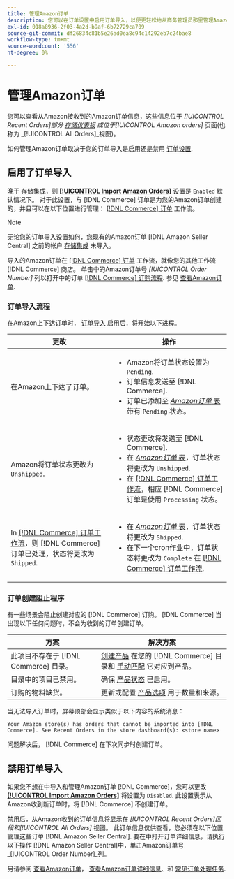 ```yaml
---
title: 管理Amazon订单
description: 您可以在订单设置中启用订单导入，以便更轻松地从商务管理员那里管理Amazon订单。
exl-id: 018a8936-2f03-4a2d-b9af-6b72729ca709
source-git-commit: df26834c81b5e26ad0ea8c94c14292eb7c24bae8
workflow-type: tm+mt
source-wordcount: '556'
ht-degree: 0%

---
```


# 管理Amazon订单

您可以查看从Amazon接收到的Amazon订单信息，这些信息位于 _[!UICONTROL Recent Orders]_部分 [存储仪表板](./amazon-store-dashboard.md) 或位于_[!UICONTROL Amazon orders]_ 页面(也称为 _[!UICONTROL All Orders]_视图)。

如何管理Amazon订单取决于您的订单导入是启用还是禁用 [订单设置](./order-settings.md#configure-order-settings).

## 启用了订单导入

晚于 [存储集成](./store-integration.md)，则 [**[!UICONTROL Import Amazon Orders]**](./order-settings.md#configure-order-settings) 设置是 `Enabled` 默认情况下。 对于此设置，与 [!DNL Commerce] 订单是为您的Amazon订单创建的，并且可以在以下位置进行管理： [[!DNL Commerce] 订单](https://experienceleague.adobe.com/docs/commerce-admin/stores-sales/order-management/orders/orders.html) 工作流。

>[!NOTE]
>
>无论您的订单导入设置如何，您现有的Amazon订单 [!DNL Amazon Seller Central] 之前的帐户 [存储集成](./store-integration.md) 未导入。

导入的Amazon订单在 [[!DNL Commerce] 订单](https://experienceleague.adobe.com/docs/commerce-admin/stores-sales/order-management/orders/orders.html) 工作流，就像您的其他工作流 [!DNL Commerce] 商店。 单击中的Amazon订单号 *[!UICONTROL Order Number]* 列以打开中的订单 [[!DNL Commerce] 订购流程](https://experienceleague.adobe.com/docs/commerce-admin/stores-sales/order-management/orders/order-processing.html#process-an-order#order-view-descriptions). 参见 [查看Amazon订单](./amazon-orders-all.md).

### 订单导入流程

在Amazon上下达订单时， [订单导入](./order-settings.md) 启用后，将开始以下进程。

| 更改 | 操作 |
|---|---|
| 在Amazon上下达了订单。 | <ul><li>Amazon将订单状态设置为 `Pending`.</li><li>订单信息发送至 [!DNL Commerce].</li><li>订单已添加至 [_Amazon订单_ 表](./amazon-orders-all.md) 带有 `Pending` 状态。</li></ul> |
| Amazon将订单状态更改为 `Unshipped`. | <ul><li>状态更改将发送至 [!DNL Commerce].</li><li>在 [_Amazon订单_ 表](./amazon-orders-all.md)，订单状态将更改为 `Unshipped`.</li><li>在 [[!DNL Commerce] 订单工作流](https://experienceleague.adobe.com/docs/commerce-admin/stores-sales/order-management/orders/orders.html)，相应 [!DNL Commerce] 订单是使用 `Processing` 状态。</li></ul> |
| In [[!DNL Commerce] 订单工作流](https://experienceleague.adobe.com/docs/commerce-admin/stores-sales/order-management/orders/orders.html)，则 [!DNL Commerce] 订单已处理，状态将更改为 `Shipped`. | <ul><li>在 [_Amazon订单_ 表](./amazon-orders-all.md)，订单状态将更改为 `Shipped`.</li><li>在下一个cron作业中，订单状态将更改为 `Complete` 在 [[!DNL Commerce] 订单工作流](https://experienceleague.adobe.com/docs/commerce-admin/stores-sales/order-management/orders/orders.html).</li></ul> |

### 订单创建阻止程序

有一些场景会阻止创建对应的 [!DNL Commerce] 订购。 [!DNL Commerce] 当出现以下任何问题时，不会为收到的订单创建订单。

| 方案 | 解决方案 |
|---|---|
| 此项目不存在于 [!DNL Commerce] 目录。 | [创建产品](./creating-assigning-catalog-products.md) 在您的 [!DNL Commerce] 目录和 [手动匹配](./creating-assigning-catalog-products.md) 它对应到产品。 |
| 目录中的项目已禁用。 | 确保 [产品状态](https://experienceleague.adobe.com/docs/commerce-admin/inventory/configuration/product-options.html) 已启用。 |
| 订购的物料缺货。 | 更新或配置 [产品选项](https://experienceleague.adobe.com/docs/commerce-admin/inventory/configuration/product-options.html) 用于数量和来源。 |

当无法导入订单时，屏幕顶部会显示类似于以下内容的系统消息：

`Your Amazon store(s) has orders that cannot be imported into [!DNL Commerce]. See Recent Orders in the store dashboard(s): <store name>`

问题解决后， [!DNL Commerce] 在下次同步时创建订单。

## 禁用订单导入

如果您不想在中导入和管理Amazon订单 [!DNL Commerce]，您可以更改 [**[!UICONTROL Import Amazon Orders]**](./order-settings.md#configure-order-settings) 将设置为 `Disabled`. 此设置表示从Amazon收到新订单时，将 [!DNL Commerce] 不创建订单。

禁用后，从Amazon收到的订单信息将显示在 _[!UICONTROL Recent Orders]_区段和_[!UICONTROL All Orders]_ 视图。 此订单信息仅供查看，您必须在以下位置管理这些订单 [!DNL Amazon Seller Central]. 要在中打开订单详细信息，请执行以下操作 [!DNL Amazon Seller Central]中，单击Amazon订单号 _[!UICONTROL Order Number]_列。

另请参阅 [查看Amazon订单](./amazon-orders-all.md)， [查看Amazon订单详细信息](./amazon-order-details.md)、和 [常见订单处理任务](./common-order-processing.md).
